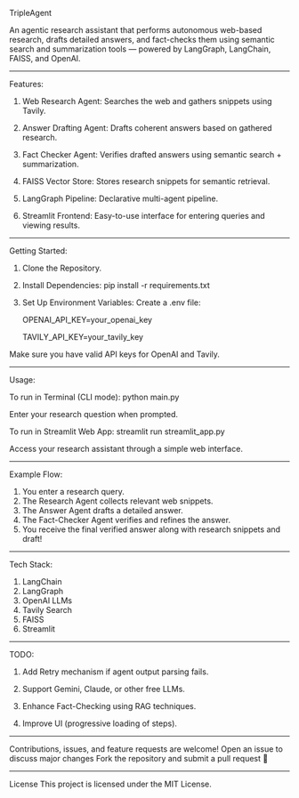 TripleAgent

An agentic research assistant that performs autonomous web-based research, drafts detailed answers, and fact-checks them using semantic search and summarization tools — powered by LangGraph, LangChain, FAISS, and OpenAI.

___

Features:

1. Web Research Agent: Searches the web and gathers snippets using Tavily.

2. Answer Drafting Agent: Drafts coherent answers based on gathered research.

3. Fact Checker Agent: Verifies drafted answers using semantic search + summarization.

4. FAISS Vector Store: Stores research snippets for semantic retrieval.

5. LangGraph Pipeline: Declarative multi-agent pipeline.

6. Streamlit Frontend: Easy-to-use interface for entering queries and viewing results.
   
___

Getting Started:

  1. Clone the Repository.
  
  2. Install Dependencies:
    pip install -r requirements.txt
  
  3. Set Up Environment Variables:
   Create a .env file:

     OPENAI_API_KEY=your_openai_key

     TAVILY_API_KEY=your_tavily_key
  
  Make sure you have valid API keys for OpenAI and Tavily.

___

Usage:

  To run in Terminal (CLI mode):
  python main.py
  
  Enter your research question when prompted.
  
  To run in Streamlit Web App:
  streamlit run streamlit_app.py
  
  Access your research assistant through a simple web interface.

___

Example Flow:

1. You enter a research query.
2. The Research Agent collects relevant web snippets.
3. The Answer Agent drafts a detailed answer.
4. The Fact-Checker Agent verifies and refines the answer.
5. You receive the final verified answer along with research snippets and draft!

___

Tech Stack:

  1. LangChain
  2. LangGraph
  3. OpenAI LLMs
  4. Tavily Search
  5. FAISS
  6. Streamlit

___

TODO:

 1. Add Retry mechanism if agent output parsing fails.

 2. Support Gemini, Claude, or other free LLMs.

 3. Enhance Fact-Checking using RAG techniques.

 4. Improve UI (progressive loading of steps).

___

Contributions, issues, and feature requests are welcome!
Open an issue to discuss major changes
Fork the repository and submit a pull request 🚀

___

License
This project is licensed under the MIT License.

